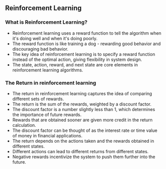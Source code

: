 ## Reinforcement Learning

### What is Reinforcement Learning?

- Reinforcement learning uses a reward function to tell the algorithm when it's doing well and when it's doing poorly.
- The reward function is like training a dog - rewarding good behavior and discouraging bad behavior.
- The key idea of reinforcement learning is to specify a reward function instead of the optimal action, giving flexibility in system design.
- The state, action, reward, and next state are core elements in reinforcement learning algorithms.

### The Return in reinforcement learning

- The return in reinforcement learning captures the idea of comparing different sets of rewards.
- The return is the sum of the rewards, weighted by a discount factor.
- The discount factor is a number slightly less than 1, which determines the importance of future rewards.
- Rewards that are obtained sooner are given more credit in the return calculation.
- The discount factor can be thought of as the interest rate or time value of money in financial applications.
- The return depends on the actions taken and the rewards obtained in different states.
- Different actions can lead to different returns from different states.
- Negative rewards incentivize the system to push them further into the future.